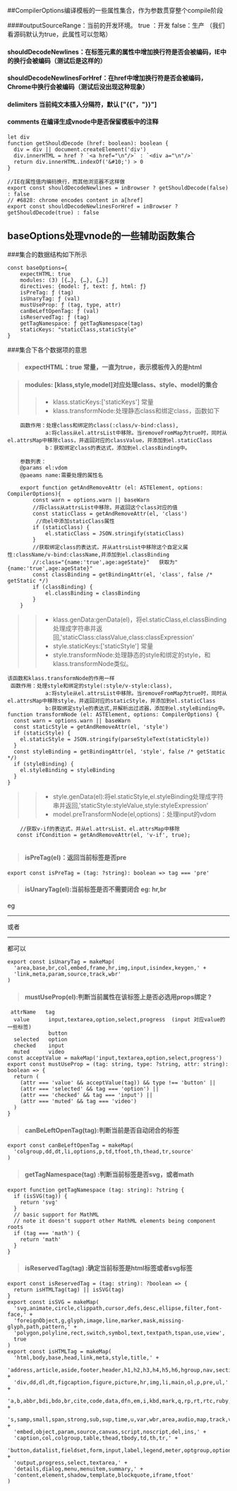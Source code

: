 ##CompilerOptions编译模板的一些属性集合，作为参数贯穿整个compile阶段



####outputSourceRange：当前的开发环境。 true ：开发   false：生产  （我们看源码默认为true，此属性可以忽略）

#### shouldDecodeNewlines：在标签元素的属性中增加换行符是否会被编码，IE中的换行会被编码（测试后是这样的）

#### shouldDecodeNewlinesForHref：在href中增加换行符是否会被编码，Chrome中换行会被编码（测试后没出现这种现象）

#### delimiters 当前纯文本插入分隔符，默认 ["{{"，"}}"]

#### comments 在编译生成vnode中是否保留模板中的注释

    let div
    function getShouldDecode (href: boolean): boolean {
      div = div || document.createElement('div')
      div.innerHTML = href ? `<a href="\n"/>` : `<div a="\n"/>`
      return div.innerHTML.indexOf('&#10;') > 0
    }
    
    //IE在属性值内编码换行，而其他浏览器不这样做
    export const shouldDecodeNewlines = inBrowser ? getShouldDecode(false) : false
    // #6828: chrome encodes content in a[href]
    export const shouldDecodeNewlinesForHref = inBrowser ? getShouldDecode(true) : false


## baseOptions处理vnode的一些辅助函数集合
###集合的数据结构如下所示
```
const baseOptions={
    expectHTML: true
    modules: (3) [{…}, {…}, {…}]
    directives: {model: ƒ, text: ƒ, html: ƒ}
    isPreTag: ƒ (tag)
    isUnaryTag: ƒ (val)
    mustUseProp: ƒ (tag, type, attr)
    canBeLeftOpenTag: ƒ (val)
    isReservedTag: ƒ (tag)
    getTagNamespace: ƒ getTagNamespace(tag)
    staticKeys: "staticClass,staticStyle"
}
```
###集合下各个数据项的意思

> #### expectHTML：true  常量，一直为true，表示模板传入的是html

> #### modules: [klass,style,model]对应处理class、style、model的集合
>>*  klass.staticKeys:['staticKeys']  常量
>>*  klass.transformNode:处理静态class和绑定class，函数如下    
```
    函数作用：处理class和绑定的class(:class/v-bind:class),
            a:将class从el.attrsList中移除。当removeFromMap为true时，同时从el.attrsMap中移除class，并返回对应的classValue，并添加到el.staticClass
            b：获取绑定class的表达式，添加到el.classBinding中。
            
    参数列表：
    @params el:vdom
    @paeams name:需要处理的属性名
    
    export function getAndRemoveAttr (el: ASTElement, options: CompilerOptions){
        const warn = options.warn || baseWarn
        //将class从attrsList中移除，并返回这个class对应的值
        const staticClass = getAndRemoveAttr(el, 'class')
         //向el中添加staticClass属性
        if (staticClass) {
            el.staticClass = JSON.stringify(staticClass)
        }
        //获取绑定class的表达式，并从attrsList中移除这个自定义属性:className/v-bind:className,并添加到el.classBinding
        //:class="{name:'true',age:ageState}"   获取为"{name:'true',age:ageState}"
        const classBinding = getBindingAttr(el, 'class', false /* getStatic */)
        if (classBinding) {
            el.classBinding = classBinding
        }
    }
```
>>*  klass.genData:genData(el)，将el.staticClass,el.classBinding处理成字符串并返回,'staticClass:classValue,class:classExpression'
>>*  style.staticKeys:['staticStyle'] 常量
>>*  style.transformNode:处理静态的style和绑定的style，和klass.transformNode类似。
```
该函数和klass.transformNode的作用一样
 函数作用：处理style和绑定的style(:style/v-style:class),
            a:将style从el.attrsList中移除。当removeFromMap为true时，同时从el.attrsMap中移除style，并返回对应的staticStyle，并添加到el.staticClass
            b:获取绑定style的表达式,并解析出过滤器，添加到el.styleBinding中。
function transformNode (el: ASTElement, options: CompilerOptions) {
  const warn = options.warn || baseWarn
  const staticStyle = getAndRemoveAttr(el, 'style')
  if (staticStyle) {
    el.staticStyle = JSON.stringify(parseStyleText(staticStyle))
  }
  const styleBinding = getBindingAttr(el, 'style', false /* getStatic */)
  if (styleBinding) {
    el.styleBinding = styleBinding
  }
}
```
>>* style.genData(el):将el.staticStyle,el.styleBinding处理成字符串并返回,'staticStyle:styleValue,style:styleExpression'
>>* model.preTransformNode(el,options)：处理input的vdom
```
    //获取v-if的表达式，并从el.attrsList、el.attrsMap中移除
   const ifCondition = getAndRemoveAttr(el, 'v-if', true);
    
```


>#### isPreTag(el)：返回当前标签是否pre
```
export const isPreTag = (tag: ?string): boolean => tag === 'pre'
```
>#### isUnaryTag(el):当前标签是否不需要闭合 eg: hr,br
eg <hr> 或者 <hr/> 都可以
```
export const isUnaryTag = makeMap(
  'area,base,br,col,embed,frame,hr,img,input,isindex,keygen,' +
  'link,meta,param,source,track,wbr'
)
```
>#### mustUseProp(el):判断当前属性在该标签上是否必选用props绑定  ?
```
 attrName   tag
  value      input,textarea,option,select,progress  (input 对应value的一些标签)
             button
  selected   option
  checked    input
  muted      video
const acceptValue = makeMap('input,textarea,option,select,progress')
export const mustUseProp = (tag: string, type: ?string, attr: string): boolean => {
  return (
    (attr === 'value' && acceptValue(tag)) && type !== 'button' ||
    (attr === 'selected' && tag === 'option') ||
    (attr === 'checked' && tag === 'input') ||
    (attr === 'muted' && tag === 'video')
  )
}
````
>#### canBeLeftOpenTag(tag):判断当前是否自动闭合的标签
```
export const canBeLeftOpenTag = makeMap(
  'colgroup,dd,dt,li,options,p,td,tfoot,th,thead,tr,source'
)
```
>#### getTagNamespace(tag) :判断当前标签是否svg，或者math
```
export function getTagNamespace (tag: string): ?string {
  if (isSVG(tag)) {
    return 'svg'
  }
  // basic support for MathML
  // note it doesn't support other MathML elements being component roots
  if (tag === 'math') {
    return 'math'
  }
}
```

>#### isReservedTag(tag) :确定当前标签是html标签或者svg标签
```
export const isReservedTag = (tag: string): ?boolean => {
  return isHTMLTag(tag) || isSVG(tag)
}
export const isSVG = makeMap(
  'svg,animate,circle,clippath,cursor,defs,desc,ellipse,filter,font-face,' +
  'foreignObject,g,glyph,image,line,marker,mask,missing-glyph,path,pattern,' +
  'polygon,polyline,rect,switch,symbol,text,textpath,tspan,use,view',
  true
)
export const isHTMLTag = makeMap(
  'html,body,base,head,link,meta,style,title,' +
  'address,article,aside,footer,header,h1,h2,h3,h4,h5,h6,hgroup,nav,section,' +
  'div,dd,dl,dt,figcaption,figure,picture,hr,img,li,main,ol,p,pre,ul,' +
  'a,b,abbr,bdi,bdo,br,cite,code,data,dfn,em,i,kbd,mark,q,rp,rt,rtc,ruby,' +
  's,samp,small,span,strong,sub,sup,time,u,var,wbr,area,audio,map,track,video,' +
  'embed,object,param,source,canvas,script,noscript,del,ins,' +
  'caption,col,colgroup,table,thead,tbody,td,th,tr,' +
  'button,datalist,fieldset,form,input,label,legend,meter,optgroup,option,' +
  'output,progress,select,textarea,' +
  'details,dialog,menu,menuitem,summary,' +
  'content,element,shadow,template,blockquote,iframe,tfoot'
)
```
